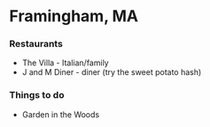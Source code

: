 # Framingham, MA

### Restaurants
- The Villa - Italian/family
- J and M Diner - diner (try the sweet potato hash)

### Things to do
- Garden in the Woods
